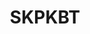 ---
id: 133
title: SKPKBT
linkurl: https://docs.google.com/document/d/1DF1xymzGqvRHe2AnMcv4ZKEdFz3Wi0-uWxs4rB3rLvA/edit?usp=drivesdk
fitur: resume
category: kup
topik: Sanksi, Penetapan dan Ketetapan Pajak
type: word
tgl: 11 Desember 2019
---